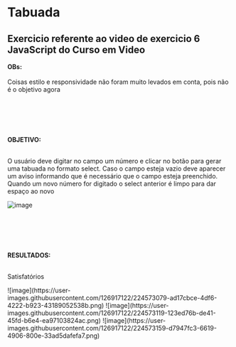 # Tabuada
## Exercicio referente ao video de exercicio 6 JavaScript do Curso em Video
<strong>OBs:</strong></br></br>
Coisas estilo e responsividade não foram muito levados em conta, pois não é o objetivo agora 

</br></br></br></br>

<strong>OBJETIVO:</strong></br></br>
<p>O usuário deve digitar no campo um número e clicar no botão para gerar uma tabuada no formato select. Caso o campo esteja vazio deve aparecer um aviso informando que é necessário que o campo esteja preenchido. Quando um novo número for digitado o select anterior é limpo para dar espaço ao novo</p>

![image](https://user-images.githubusercontent.com/126917122/224572923-a571f888-8a29-457a-9d09-39abe3bdec72.png)

</br></br></br></br>

<strong>RESULTADOS:</strong></br></br>
<p>Satisfatórios</p>
![image](https://user-images.githubusercontent.com/126917122/224573079-ad17cbce-4df6-4222-b923-43189052538b.png)
![image](https://user-images.githubusercontent.com/126917122/224573119-123ed76b-de41-45fd-b6e4-ea97103824ac.png)
![image](https://user-images.githubusercontent.com/126917122/224573159-d7947fc3-6619-4906-800e-33ad5dafefa7.png)
